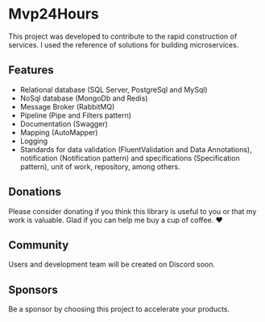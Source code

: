 # Mvp24Hours
This project was developed to contribute to the rapid construction of services. I used the reference of solutions for building microservices.

## Features
* Relational database (SQL Server, PostgreSql and MySql)
* NoSql database (MongoDb and Redis)
* Message Broker (RabbitMQ)
* Pipeline (Pipe and Filters pattern)
* Documentation (Swagger)
* Mapping (AutoMapper)
* Logging
* Standards for data validation (FluentValidation and Data Annotations), notification (Notification pattern) and specifications (Specification pattern), unit of work, repository, among others.

## Donations
Please consider donating if you think this library is useful to you or that my work is valuable. Glad if you can help me buy a cup of coffee. :heart:

## Community
Users and development team will be created on Discord soon.

## Sponsors
Be a sponsor by choosing this project to accelerate your products.